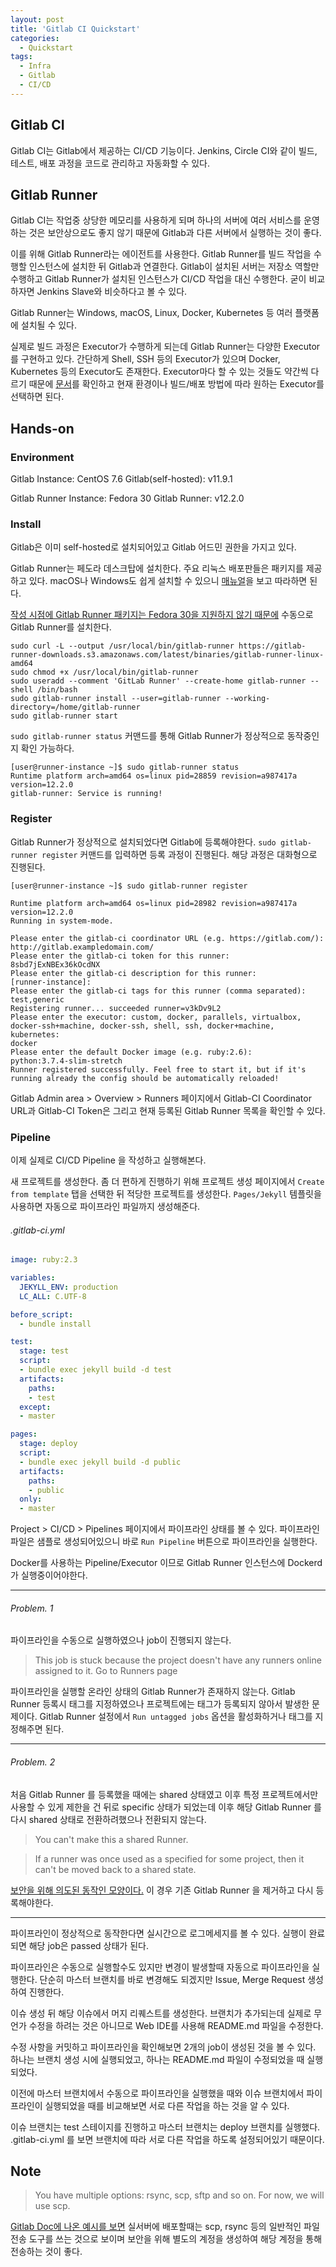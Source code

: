 ```yaml
---
layout: post
title: 'Gitlab CI Quickstart'
categories:
  - Quickstart
tags:
  - Infra
  - Gitlab
  - CI/CD
---
```


## Gitlab CI

Gitlab CI는 Gitlab에서 제공하는 CI/CD 기능이다.
Jenkins, Circle CI와 같이 빌드, 테스트, 배포 과정을 코드로 관리하고 자동화할 수 있다.

## Gitlab Runner

Gitlab CI는 작업중 상당한 메모리를 사용하게 되며 하나의 서버에 여러 서비스를 운영하는 것은 보안상으로도 좋지 않기 때문에
Gitlab과 다른 서버에서 실행하는 것이 좋다.

이를 위해 Gitlab Runner라는 에이전트를 사용한다.
Gitlab Runner를 빌드 작업을 수행할 인스턴스에 설치한 뒤 Gitlab과 연결한다.
Gitlab이 설치된 서버는 저장소 역할만 수행하고 Gitlab Runner가 설치된 인스턴스가 CI/CD 작업을 대신 수행한다.
굳이 비교하자면 Jenkins Slave와 비슷하다고 볼 수 있다.

Gitlab Runner는 Windows, macOS, Linux, Docker, Kubernetes 등 여러 플랫폼에 설치될 수 있다.

실제로 빌드 과정은 Executor가 수행하게 되는데 Gitlab Runner는 다양한 Executor를 구현하고 있다.
간단하게 Shell, SSH 등의 Executor가 있으며 Docker, Kubernetes 등의 Executor도 존재한다.
Executor마다 할 수 있는 것들도 약간씩 다르기 때문에 [문서](https://docs.gitlab.com/runner/executors/README.html#compatibility-chart)를
확인하고 현재 환경이나 빌드/배포 방법에 따라 원하는 Executor를 선택하면 된다.

## Hands-on

### Environment

Gitlab Instance: CentOS 7.6
Gitlab(self-hosted): v11.9.1

Gitlab Runner Instance: Fedora 30
Gitlab Runner: v12.2.0

### Install
Gitlab은 이미 self-hosted로 설치되어있고 Gitlab 어드민 권한을 가지고 있다.

Gitlab Runner는 페도라 데스크탑에 설치한다.
주요 리눅스 배포판들은 패키지를 제공하고 있다.
macOS나 Windows도 쉽게 설치할 수 있으니 [매뉴얼](https://docs.gitlab.com/runner/install/)을 보고 따라하면 된다.


[작성 시점에 Gitlab Runner 패키지는 Fedora 30을 지원하지 않기 때문에](https://gitlab.com/gitlab-org/gitlab-runner/issues/4401)
수동으로 Gitlab Runner를 설치한다.

```shell
sudo curl -L --output /usr/local/bin/gitlab-runner https://gitlab-runner-downloads.s3.amazonaws.com/latest/binaries/gitlab-runner-linux-amd64
sudo chmod +x /usr/local/bin/gitlab-runner
sudo useradd --comment 'GitLab Runner' --create-home gitlab-runner --shell /bin/bash
sudo gitlab-runner install --user=gitlab-runner --working-directory=/home/gitlab-runner
sudo gitlab-runner start
```

`sudo gitlab-runner status` 커맨드를 통해 Gitlab Runner가 정상적으로 동작중인지 확인 가능하다.

```console
[user@runner-instance ~]$ sudo gitlab-runner status
Runtime platform arch=amd64 os=linux pid=28859 revision=a987417a version=12.2.0
gitlab-runner: Service is running!
```

### Register

Gitlab Runner가 정상적으로 설치되었다면 Gitlab에 등록해야한다.
`sudo gitlab-runner register` 커맨드를 입력하면 등록 과정이 진행된다.
해당 과정은 대화형으로 진행된다.

```console
[user@runner-instance ~]$ sudo gitlab-runner register

Runtime platform arch=amd64 os=linux pid=28982 revision=a987417a version=12.2.0
Running in system-mode.

Please enter the gitlab-ci coordinator URL (e.g. https://gitlab.com/):
http://gitlab.exampledomain.com/
Please enter the gitlab-ci token for this runner:
8sbd7jExNBEx36kOcdNX
Please enter the gitlab-ci description for this runner:
[runner-instance]:
Please enter the gitlab-ci tags for this runner (comma separated):
test,generic
Registering runner... succeeded runner=v3kDv9L2
Please enter the executor: custom, docker, parallels, virtualbox, docker-ssh+machine, docker-ssh, shell, ssh, docker+machine, kubernetes:
docker
Please enter the default Docker image (e.g. ruby:2.6):
python:3.7.4-slim-stretch
Runner registered successfully. Feel free to start it, but if it's running already the config should be automatically reloaded!
```

Gitlab Admin area > Overview > Runners 페이지에서 Gitlab-CI Coordinator URL과 Gitlab-CI Token은 그리고 현재 등록된 Gitlab Runner 목록을 확인할 수 있다.

### Pipeline

이제 실제로 CI/CD Pipeline 을 작성하고 실행해본다.

새 프로젝트를 생성한다.
좀 더 편하게 진행하기 위해 프로젝트 생성 페이지에서 `Create from template` 탭을 선택한 뒤 적당한 프로젝트를 생성한다.
`Pages/Jekyll` 템플릿을 사용하면 자동으로 파이프라인 파일까지 생성해준다.

###### .gitlab-ci.yml
```yaml
image: ruby:2.3

variables:
  JEKYLL_ENV: production
  LC_ALL: C.UTF-8

before_script:
  - bundle install

test:
  stage: test
  script:
  - bundle exec jekyll build -d test
  artifacts:
    paths:
    - test
  except:
  - master

pages:
  stage: deploy
  script:
  - bundle exec jekyll build -d public
  artifacts:
    paths:
    - public
  only:
  - master
```

Project > CI/CD > Pipelines 페이지에서 파이프라인 상태를 볼 수 있다.
파이프라인 파일은 샘플로 생성되어있으니 바로 `Run Pipeline` 버튼으로 파이프라인을 실행한다.

Docker를 사용하는 Pipeline/Executor 이므로 Gitlab Runner 인스턴스에 Dockerd가 실행중이어야한다.

***

###### Problem. 1

파이프라인을 수동으로 실행하였으나 job이 진행되지 않는다.

> This job is stuck because the project doesn't have any runners online assigned to it. Go to Runners page

파이프라인을 실행할 온라인 상태의 Gitlab Runner가 존재하지 않는다.
Gitlab Runner 등록시 태그를 지정하였으나 프로젝트에는 태그가 등록되지 않아서 발생한 문제이다.
Gitlab Runner 설정에서 `Run untagged jobs` 옵션을 활성화하거나 태그를 지정해주면 된다.

***

###### Problem. 2

처음 Gitlab Runner 를 등록했을 때에는 shared 상태였고 이후 특정 프로젝트에서만 사용할 수 있게 제한을 건 뒤로 specific
상태가 되었는데 이후 해당 Gitlab Runner 를 다시 shared 상태로 전환하려했으나 전환되지 않는다.

> You can't make this a shared Runner.

> If a runner was once used as a specified for some project, then it can't be moved back to a shared state.

[보안을 위해 의도된 동작인 모양이다.](https://gitlab.com/gitlab-org/gitlab-foss/issues/34827)
이 경우 기존 Gitlab Runner 을 제거하고 다시 등록해야한다.

***

파이프라인이 정상적으로 동작한다면 실시간으로 로그메세지를 볼 수 있다.
실행이 완료되면 해당 job은 passed 상태가 된다.

파이프라인은 수동으로 실행할수도 있지만 변경이 발생할때 자동으로 파이프라인을 실행한다.
단순히 마스터 브랜치를 바로 변경해도 되겠지만 Issue, Merge Request 생성하여 진행한다.

이슈 생성 뒤 해당 이슈에서 머지 리퀘스트를 생성한다.
브랜치가 추가되는데 실제로 무언가 수정을 하려는 것은 아니므로 Web IDE를 사용해 README.md 파일을 수정한다.

수정 사항을 커밋하고 파이프라인을 확인해보면 2개의 job이 생성된 것을 볼 수 있다.
하나는 브랜치 생성 시에 실행되었고, 하나는 README.md 파일이 수정되었을 때 실행되었다.

이전에 마스터 브랜치에서 수동으로 파이프라인을 실행했을 때와 이슈 브랜치에서 파이프라인이 실행되었을 때를 비교해보면
서로 다른 작업을 하는 것을 알 수 있다.

이슈 브랜치는 test 스테이지를 진행하고 마스터 브랜치는 deploy 브랜치를 실행했다.
.gitlab-ci.yml 를 보면 브랜치에 따라 서로 다른 작업을 하도록 설정되어있기 때문이다.

## Note

> You have multiple options: rsync, scp, sftp and so on. For now, we will use scp.

[Gitlab Doc에 나온 예시를 보면](https://docs.gitlab.com/ee/ci/examples/deployment/composer-npm-deploy.html)
실서버에 배포할때는 scp, rsync 등의 일반적인 파일 전송 도구를 쓰는 것으로 보이며
보안을 위해 별도의 계정을 생성하여 해당 계정을 통해 전송하는 것이 좋다.
